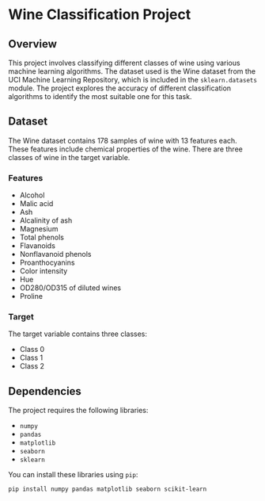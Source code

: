 # Wine Classification Project

## Overview
This project involves classifying different classes of wine using various machine learning algorithms. The dataset used is the Wine dataset from the UCI Machine Learning Repository, which is included in the `sklearn.datasets` module. The project explores the accuracy of different classification algorithms to identify the most suitable one for this task.

## Dataset
The Wine dataset contains 178 samples of wine with 13 features each. These features include chemical properties of the wine. There are three classes of wine in the target variable.

### Features
- Alcohol
- Malic acid
- Ash
- Alcalinity of ash
- Magnesium
- Total phenols
- Flavanoids
- Nonflavanoid phenols
- Proanthocyanins
- Color intensity
- Hue
- OD280/OD315 of diluted wines
- Proline

### Target
The target variable contains three classes:
- Class 0
- Class 1
- Class 2

## Dependencies
The project requires the following libraries:
- `numpy`
- `pandas`
- `matplotlib`
- `seaborn`
- `sklearn`

You can install these libraries using `pip`:
```bash
pip install numpy pandas matplotlib seaborn scikit-learn
